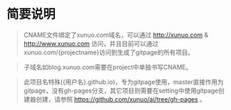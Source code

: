 # 简要说明
> CNAME文件绑定了xunuo.com域名，可以通过 http://xunuo.com & http://www.xunuo.com 访问，并且目前可以通过 xunuo.com/{projectname}访问到生成了gitpage的所有项目。

> 子域名如blog.xunuo.com需要在project中单独书写CNAME。

> 此项目名特殊({用户名}.github.io)，专为gitpage使用，master直接作用为gitpage，没有gh-pages分支，其它项目则需要在setting中使用gitpage创建器创建，请参照 https://github.com/xunuo/ai/tree/gh-pages 。
